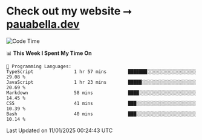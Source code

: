 # Check out my website ⭢ [pauabella.dev](https://pauabella.dev)

<!--START_SECTION:waka-->
![Code Time](http://img.shields.io/badge/Code%20Time-4%2C000%20hrs%2017%20mins-blue)

📊 **This Week I Spent My Time On** 

```text
💬 Programming Languages: 
TypeScript               1 hr 57 mins        ███████░░░░░░░░░░░░░░░░░░   29.08 % 
JavaScript               1 hr 23 mins        █████░░░░░░░░░░░░░░░░░░░░   20.69 % 
Markdown                 58 mins             ████░░░░░░░░░░░░░░░░░░░░░   14.45 % 
CSS                      41 mins             ███░░░░░░░░░░░░░░░░░░░░░░   10.39 % 
Bash                     40 mins             ███░░░░░░░░░░░░░░░░░░░░░░   10.14 % 
```


 Last Updated on 11/01/2025 00:24:43 UTC
<!--END_SECTION:waka-->
